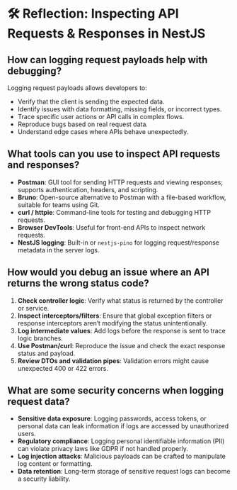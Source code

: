 # 🛠️ Reflection: Inspecting API Requests & Responses in NestJS

## How can logging request payloads help with debugging?

Logging request payloads allows developers to:

- Verify that the client is sending the expected data.
- Identify issues with data formatting, missing fields, or incorrect types.
- Trace specific user actions or API calls in complex flows.
- Reproduce bugs based on real request data.
- Understand edge cases where APIs behave unexpectedly.

## What tools can you use to inspect API requests and responses?

- **Postman**: GUI tool for sending HTTP requests and viewing responses; supports authentication, headers, and scripting.
- **Bruno**: Open-source alternative to Postman with a file-based workflow, suitable for teams using Git.
- **curl / httpie**: Command-line tools for testing and debugging HTTP requests.
- **Browser DevTools**: Useful for front-end APIs to inspect network requests.
- **NestJS logging**: Built-in or `nestjs-pino` for logging request/response metadata in the server logs.

## How would you debug an issue where an API returns the wrong status code?

1. **Check controller logic**: Verify what status is returned by the controller or service.
2. **Inspect interceptors/filters**: Ensure that global exception filters or response interceptors aren’t modifying the status unintentionally.
3. **Log intermediate values**: Add logs before the response is sent to trace logic branches.
4. **Use Postman/curl**: Reproduce the issue and check the exact response status and payload.
5. **Review DTOs and validation pipes**: Validation errors might cause unexpected 400 or 422 errors.

## What are some security concerns when logging request data?

- **Sensitive data exposure**: Logging passwords, access tokens, or personal data can leak information if logs are accessed by unauthorized users.
- **Regulatory compliance**: Logging personal identifiable information (PII) can violate privacy laws like GDPR if not handled properly.
- **Log injection attacks**: Malicious payloads can be crafted to manipulate log content or formatting.
- **Data retention**: Long-term storage of sensitive request logs can become a security liability.
